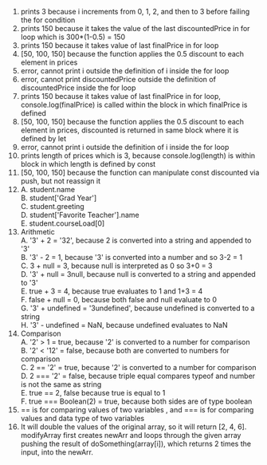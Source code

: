 1. prints 3 because i increments from 0, 1, 2, and then to 3 before failing the for condition
2. prints 150 because it takes the value of the last discountedPrice in for loop which is 300*(1-0.5) = 150
3. prints 150 because it takes value of last finalPrice in for loop
4. [50, 100, 150] because the function applies the 0.5 discount to each element in prices
5. error, cannot print i outside the definition of i inside the for loop
6. error, cannot print discountedPrice outside the definition of discountedPrice inside the for loop
7. prints 150 because it takes value of last finalPrice in for loop, console.log(finalPrice) is called within the block in which finalPrice is defined
8. [50, 100, 150] because the function applies the 0.5 discount to each element in prices, discounted is returned in same block where it is defined by let
9. error, cannot print i outside the definition of i inside the for loop
10. prints length of prices which is 3, because console.log(length) is within block in which length is defined by const
11. [50, 100, 150] because the function can manipulate const discounted via push, but not reassign it
12.
    A. student.name  
    B. student['Grad Year']  
    C. student.greeting  
    D. student['Favorite Teacher'].name  
    E. student.courseLoad[0]  
13. Arithmetic  
    A. '3' + 2 = '32', because 2 is converted into a string and appended to '3'  
    B. '3' - 2 = 1, because '3' is converted into a number and so 3-2 = 1  
    C. 3 + null = 3, because null is interpreted as 0 so 3+0 = 3  
    D. '3' + null = 3null, because null is converted to a string and appended to '3'  
    E. true + 3 = 4, because true evaluates to 1 and 1+3 = 4  
    F. false + null = 0, because both false and null evaluate to 0  
    G. '3' + undefined = '3undefined', because undefined is converted to a string  
    H. '3' - undefined = NaN, because undefined evaluates to NaN  
14. Comparison  
    A. '2' > 1 = true, because '2' is converted to a number for comparison  
    B. '2' < '12' = false, because both are converted to numbers for comparison  
    C. 2 == '2' = true, because '2' is converted to a number for comparison  
    D. 2 === '2' = false, because triple equal compares typeof and number is not the same as string  
    E. true == 2, false because true is equal to 1  
    F. true === Boolean(2) = true, because both sides are of type boolean  
15. == is for comparing values of two variables , and === is for comparing values and data type of two variables  
17. It will double the values of the original array, so it will return [2, 4, 6]. modifyArray first creates newArr and loops through the given array pushing the result of doSomething(array[i]), which returns 2 times the input, into the newArr.  

